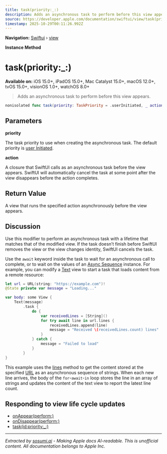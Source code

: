 ```yaml
---
title: task(priority:_:)
description: Adds an asynchronous task to perform before this view appears.
source: https://developer.apple.com/documentation/swiftui/view/task(priority:_:)
timestamp: 2025-10-29T00:11:26.992Z
---
```


**Navigation:** [Swiftui](/documentation/swiftui) › [view](/documentation/swiftui/view)

**Instance Method**

# task(priority:_:)

**Available on:** iOS 15.0+, iPadOS 15.0+, Mac Catalyst 15.0+, macOS 12.0+, tvOS 15.0+, visionOS 1.0+, watchOS 8.0+

> Adds an asynchronous task to perform before this view appears.

```swift
nonisolated func task(priority: TaskPriority = .userInitiated, _ action: @escaping () async -> Void) -> some View
```

## Parameters

**priority**

The task priority to use when creating the asynchronous task. The default priority is [user Initiated](/documentation/Swift/TaskPriority/userInitiated).



**action**

A closure that SwiftUI calls as an asynchronous task before the view appears. SwiftUI will automatically cancel the task at some point after the view disappears before the action completes.



## Return Value

A view that runs the specified action asynchronously before the view appears.

## Discussion

Use this modifier to perform an asynchronous task with a lifetime that matches that of the modified view. If the task doesn’t finish before SwiftUI removes the view or the view changes identity, SwiftUI cancels the task.

Use the `await` keyword inside the task to wait for an asynchronous call to complete, or to wait on the values of an [Async Sequence](/documentation/Swift/AsyncSequence) instance. For example, you can modify a [Text](/documentation/swiftui/text) view to start a task that loads content from a remote resource:

```swift
let url = URL(string: "https://example.com")!
@State private var message = "Loading..."

var body: some View {
    Text(message)
        .task {
            do {
                var receivedLines = [String]()
                for try await line in url.lines {
                    receivedLines.append(line)
                    message = "Received \(receivedLines.count) lines"
                }
            } catch {
                message = "Failed to load"
            }
        }
}
```

This example uses the [lines](/documentation/Foundation/URL/lines) method to get the content stored at the specified [URL](/documentation/Foundation/URL) as an asynchronous sequence of strings. When each new line arrives, the body of the `for`-`await`-`in` loop stores the line in an array of strings and updates the content of the text view to report the latest line count.

## Responding to view life cycle updates

- [onAppear(perform:)](/documentation/swiftui/view/onappear(perform:))
- [onDisappear(perform:)](/documentation/swiftui/view/ondisappear(perform:))
- [task(id:priority:_:)](/documentation/swiftui/view/task(id:priority:_:))

---

*Extracted by [sosumi.ai](https://sosumi.ai) - Making Apple docs AI-readable.*
*This is unofficial content. All documentation belongs to Apple Inc.*
